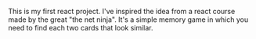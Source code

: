 This is my first react project.
I've inspired the idea from a react course made by the great "the net ninja".
It's a simple memory game in which you need to find each two cards that look similar.